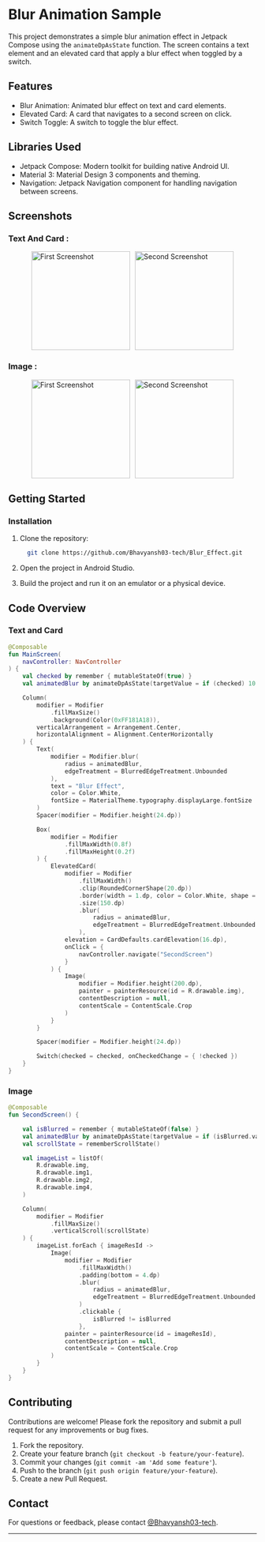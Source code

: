 # Blur Animation Sample

This project demonstrates a simple blur animation effect in Jetpack Compose using the `animateDpAsState` function. The screen contains a text element and an elevated card that apply a blur effect when toggled by a switch.

## Features

- Blur Animation: Animated blur effect on text and card elements.
- Elevated Card: A card that navigates to a second screen on click.
- Switch Toggle: A switch to toggle the blur effect.

## Libraries Used

- Jetpack Compose: Modern toolkit for building native Android UI.
- Material 3: Material Design 3 components and theming.
- Navigation: Jetpack Navigation component for handling navigation between screens.

## Screenshots

### Text And Card :
<div style="display: flex; justify-content: center; align-items: center;">
    <img src="https://github.com/user-attachments/assets/909680a9-f687-4518-9536-7f1eac5deebd" alt="First Screenshot" style="width: 200px; height: auto; margin-right: 10px;">
    <img src="https://github.com/user-attachments/assets/d3ac24fd-11f4-4937-a2c6-e3a2d265f478" alt="Second Screenshot" style="width: 200px; height: auto;">
</div>

### Image :
<div style="display: flex; justify-content: center; align-items: center;">
    <img src="https://github.com/user-attachments/assets/256029ab-27df-4368-93e0-87a8e7adbc00" alt="First Screenshot" style="width: 200px; height: auto; margin-right: 10px;">
    <img src="https://github.com/user-attachments/assets/9467a795-3f30-477e-84ae-7e4fc7d3e55c" alt="Second Screenshot" style="width: 200px; height: auto;">
</div>

## Getting Started

### Installation

1. Clone the repository:

   ```sh
     git clone https://github.com/Bhavyansh03-tech/Blur_Effect.git
   ```
   
2. Open the project in Android Studio.
3. Build the project and run it on an emulator or a physical device.

## Code Overview

### Text and Card

```kotlin
@Composable
fun MainScreen(
    navController: NavController
) {
    val checked by remember { mutableStateOf(true) }
    val animatedBlur by animateDpAsState(targetValue = if (checked) 10.dp else 0.dp, label = "")

    Column(
        modifier = Modifier
            .fillMaxSize()
            .background(Color(0xFF181A18)),
        verticalArrangement = Arrangement.Center,
        horizontalAlignment = Alignment.CenterHorizontally
    ) {
        Text(
            modifier = Modifier.blur(
                radius = animatedBlur,
                edgeTreatment = BlurredEdgeTreatment.Unbounded
            ),
            text = "Blur Effect",
            color = Color.White,
            fontSize = MaterialTheme.typography.displayLarge.fontSize
        )
        Spacer(modifier = Modifier.height(24.dp))

        Box(
            modifier = Modifier
                .fillMaxWidth(0.8f)
                .fillMaxHeight(0.2f)
        ) {
            ElevatedCard(
                modifier = Modifier
                    .fillMaxWidth()
                    .clip(RoundedCornerShape(20.dp))
                    .border(width = 1.dp, color = Color.White, shape = RoundedCornerShape(20.dp))
                    .size(150.dp)
                    .blur(
                        radius = animatedBlur,
                        edgeTreatment = BlurredEdgeTreatment.Unbounded
                    ),
                elevation = CardDefaults.cardElevation(16.dp),
                onClick = {
                    navController.navigate("SecondScreen")
                }
            ) {
                Image(
                    modifier = Modifier.height(200.dp),
                    painter = painterResource(id = R.drawable.img),
                    contentDescription = null,
                    contentScale = ContentScale.Crop
                )
            }
        }

        Spacer(modifier = Modifier.height(24.dp))

        Switch(checked = checked, onCheckedChange = { !checked })
    }
}
```

### Image

```kotlin
@Composable
fun SecondScreen() {

    val isBlurred = remember { mutableStateOf(false) }
    val animatedBlur by animateDpAsState(targetValue = if (isBlurred.value) 10.dp else 0.dp, label = "...")
    val scrollState = rememberScrollState()

    val imageList = listOf(
        R.drawable.img,
        R.drawable.img1,
        R.drawable.img2,
        R.drawable.img4,
    )

    Column(
        modifier = Modifier
            .fillMaxSize()
            .verticalScroll(scrollState)
    ) {
        imageList.forEach { imageResId ->
            Image(
                modifier = Modifier
                    .fillMaxWidth()
                    .padding(bottom = 4.dp)
                    .blur(
                        radius = animatedBlur,
                        edgeTreatment = BlurredEdgeTreatment.Unbounded
                    )
                    .clickable {
                        isBlurred != isBlurred
                    },
                painter = painterResource(id = imageResId),
                contentDescription = null,
                contentScale = ContentScale.Crop
            )
        }
    }
}
```

## Contributing

Contributions are welcome! Please fork the repository and submit a pull request for any improvements or bug fixes.

1. Fork the repository.
2. Create your feature branch (`git checkout -b feature/your-feature`).
3. Commit your changes (`git commit -am 'Add some feature'`).
4. Push to the branch (`git push origin feature/your-feature`).
5. Create a new Pull Request.

## Contact

For questions or feedback, please contact [@Bhavyansh03-tech](https://github.com/Bhavyansh03-tech).

---
